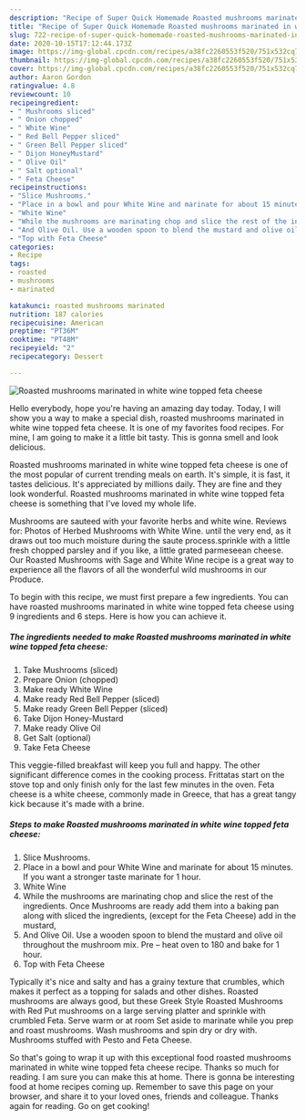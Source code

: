```yaml
---
description: "Recipe of Super Quick Homemade Roasted mushrooms marinated in white wine topped feta cheese"
title: "Recipe of Super Quick Homemade Roasted mushrooms marinated in white wine topped feta cheese"
slug: 722-recipe-of-super-quick-homemade-roasted-mushrooms-marinated-in-white-wine-topped-feta-cheese
date: 2020-10-15T17:12:44.173Z
image: https://img-global.cpcdn.com/recipes/a38fc2260553f520/751x532cq70/roasted-mushrooms-marinated-in-white-wine-topped-feta-cheese-recipe-main-photo.jpg
thumbnail: https://img-global.cpcdn.com/recipes/a38fc2260553f520/751x532cq70/roasted-mushrooms-marinated-in-white-wine-topped-feta-cheese-recipe-main-photo.jpg
cover: https://img-global.cpcdn.com/recipes/a38fc2260553f520/751x532cq70/roasted-mushrooms-marinated-in-white-wine-topped-feta-cheese-recipe-main-photo.jpg
author: Aaron Gordon
ratingvalue: 4.8
reviewcount: 10
recipeingredient:
- " Mushrooms sliced"
- " Onion chopped"
- " White Wine"
- " Red Bell Pepper sliced"
- " Green Bell Pepper sliced"
- " Dijon HoneyMustard"
- " Olive Oil"
- " Salt optional"
- " Feta Cheese"
recipeinstructions:
- "Slice Mushrooms."
- "Place in a bowl and pour White Wine and marinate for about 15 minutes. If you want a stronger taste marinate for 1 hour."
- "White Wine"
- "While the mushrooms are marinating chop and slice the rest of the ingredients. Once Mushrooms are ready add them into a baking pan along with sliced the ingredients, (except for the Feta Cheese) add in the mustard,"
- "And Olive Oil. Use a wooden spoon to blend the mustard and olive oil throughout the mushroom mix. Pre – heat oven to 180 and bake for 1 hour."
- "Top with Feta Cheese"
categories:
- Recipe
tags:
- roasted
- mushrooms
- marinated

katakunci: roasted mushrooms marinated 
nutrition: 187 calories
recipecuisine: American
preptime: "PT36M"
cooktime: "PT48M"
recipeyield: "2"
recipecategory: Dessert

---
```



![Roasted mushrooms marinated in white wine topped feta cheese](https://img-global.cpcdn.com/recipes/a38fc2260553f520/751x532cq70/roasted-mushrooms-marinated-in-white-wine-topped-feta-cheese-recipe-main-photo.jpg)

Hello everybody, hope you're having an amazing day today. Today, I will show you a way to make a special dish, roasted mushrooms marinated in white wine topped feta cheese. It is one of my favorites food recipes. For mine, I am going to make it a little bit tasty. This is gonna smell and look delicious.

Roasted mushrooms marinated in white wine topped feta cheese is one of the most popular of current trending meals on earth. It's simple, it is fast, it tastes delicious. It's appreciated by millions daily. They are fine and they look wonderful. Roasted mushrooms marinated in white wine topped feta cheese is something that I've loved my whole life.

Mushrooms are sauteed with your favorite herbs and white wine. Reviews for: Photos of Herbed Mushrooms with White Wine. until the very end, as it draws out too much moisture during the saute process.sprinkle with a little fresh chopped parsley and if you like, a little grated parmeseean cheese. Our Roasted Mushrooms with Sage and White Wine recipe is a great way to experience all the flavors of all the wonderful wild mushrooms in our Produce.


To begin with this recipe, we must first prepare a few ingredients. You can have roasted mushrooms marinated in white wine topped feta cheese using 9 ingredients and 6 steps. Here is how you can achieve it.

<!--inarticleads1-->

##### The ingredients needed to make Roasted mushrooms marinated in white wine topped feta cheese:

1. Take  Mushrooms (sliced)
1. Prepare  Onion (chopped)
1. Make ready  White Wine
1. Make ready  Red Bell Pepper (sliced)
1. Make ready  Green Bell Pepper (sliced)
1. Take  Dijon Honey-Mustard
1. Make ready  Olive Oil
1. Get  Salt (optional)
1. Take  Feta Cheese


This veggie-filled breakfast will keep you full and happy. The other significant difference comes in the cooking process. Frittatas start on the stove top and only finish only for the last few minutes in the oven. Feta cheese is a white cheese, commonly made in Greece, that has a great tangy kick because it&#39;s made with a brine. 

<!--inarticleads2-->

##### Steps to make Roasted mushrooms marinated in white wine topped feta cheese:

1. Slice Mushrooms.
1. Place in a bowl and pour White Wine and marinate for about 15 minutes. If you want a stronger taste marinate for 1 hour.
1. White Wine
1. While the mushrooms are marinating chop and slice the rest of the ingredients. Once Mushrooms are ready add them into a baking pan along with sliced the ingredients, (except for the Feta Cheese) add in the mustard,
1. And Olive Oil. Use a wooden spoon to blend the mustard and olive oil throughout the mushroom mix. Pre – heat oven to 180 and bake for 1 hour.
1. Top with Feta Cheese


Typically it&#39;s nice and salty and has a grainy texture that crumbles, which makes it perfect as a topping for salads and other dishes. Roasted mushrooms are always good, but these Greek Style Roasted Mushrooms with Red Put mushrooms on a large serving platter and sprinkle with crumbled Feta. Serve warm or at room Set aside to marinate while you prep and roast mushrooms. Wash mushrooms and spin dry or dry with. Mushrooms stuffed with Pesto and Feta Cheese. 

So that's going to wrap it up with this exceptional food roasted mushrooms marinated in white wine topped feta cheese recipe. Thanks so much for reading. I am sure you can make this at home. There is gonna be interesting food at home recipes coming up. Remember to save this page on your browser, and share it to your loved ones, friends and colleague. Thanks again for reading. Go on get cooking!
